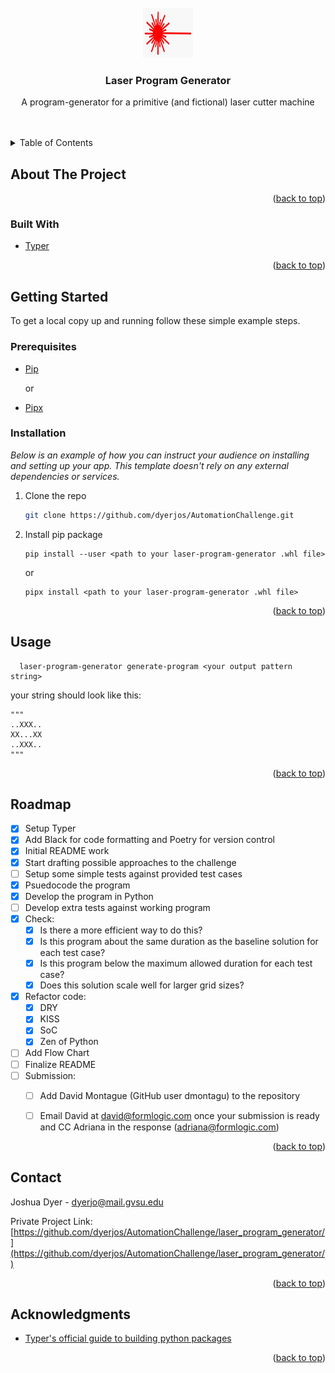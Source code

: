 <div id="top"></div>


<br />
<div align="center">
  <img src="images/laser.jpg" alt="Logo" width="80" height="80">

  <h3 align="center">Laser Program Generator</h3>

  <p align="center">
    A program-generator for a primitive (and fictional) laser cutter machine
    <br />
    <br />
    <br />
  </p>
</div>



<!-- TABLE OF CONTENTS -->
<details>
  <summary>Table of Contents</summary>
  <ol>
    <li>
      <a href="#about-the-project">About The Project</a>
      <ul>
        <li><a href="#built-with">Built With</a></li>
      </ul>
    </li>
    <li>
      <a href="#getting-started">Getting Started</a>
      <ul>
        <li><a href="#prerequisites">Prerequisites</a></li>
        <li><a href="#installation">Installation</a></li>
      </ul>
    </li>
    <li><a href="#usage">Usage</a></li>
    <li><a href="#roadmap">Roadmap</a></li>
    <li><a href="#contact">Contact</a></li>
    <li><a href="#acknowledgments">Acknowledgments</a></li>
  </ol>
</details>



<!-- ABOUT THE PROJECT -->
## About The Project

<!-- TODO [![Product Name Screen Shot][product-screenshot]](https://example.com) -->

<p align="right">(<a href="#top">back to top</a>)</p>



### Built With

* [Typer](https://typer.tiangolo.com/)

<p align="right">(<a href="#top">back to top</a>)</p>



<!-- GETTING STARTED -->
## Getting Started

To get a local copy up and running follow these simple example steps.

### Prerequisites

* [Pip](https://pip.pypa.io/en/stable/installation/)

    or

* [Pipx](https://github.com/pypa/pipx)

### Installation

_Below is an example of how you can instruct your audience on installing and setting up your app. This template doesn't rely on any external dependencies or services._

1. Clone the repo
   ```sh
   git clone https://github.com/dyerjos/AutomationChallenge.git
   ```
2. Install pip package

    ```shell
    pip install --user <path to your laser-program-generator .whl file>
    ```

    or
    ```shell
    pipx install <path to your laser-program-generator .whl file>
    ```

<p align="right">(<a href="#top">back to top</a>)</p>


<!-- USAGE EXAMPLES -->
## Usage

  ```shell
    laser-program-generator generate-program <your output pattern string>
  ```

  your string should look like this:

  ```
  """
  ..XXX..
  XX...XX
  ..XXX..
  """
  ```


<p align="right">(<a href="#top">back to top</a>)</p>


<!-- ROADMAP -->
## Roadmap

- [x] Setup Typer
- [x] Add Black for code formatting and Poetry for version control
- [x] Initial README work
- [x] Start drafting possible approaches to the challenge
- [ ] Setup some simple tests against provided test cases
- [x] Psuedocode the program
- [x] Develop the program in Python
- [ ] Develop extra tests against working program
- [x] Check:
    - [x] Is there a more efficient way to do this?
    - [x] Is this program about the same duration as the baseline solution for each test case?
    - [x] Is this program below the maximum allowed duration for each test case?
    - [x] Does this solution scale well for larger grid sizes?
- [x] Refactor code:
    - [x] DRY
    - [x] KISS
    - [x] SoC
    - [x] Zen of Python
- [ ] Add Flow Chart
- [ ] Finalize README
- [ ] Submission:
    - [ ] Add David Montague (GitHub user dmontagu) to the repository
    - [ ] Email David at david@formlogic.com once your submission is ready and CC Adriana in the response (adriana@formlogic.com)



<p align="right">(<a href="#top">back to top</a>)</p>



<!-- CONTACT -->
## Contact

Joshua Dyer - dyerjo@mail.gvsu.edu

Private Project Link: [https://github.com/dyerjos/AutomationChallenge/laser_program_generator/](https://github.com/dyerjos/AutomationChallenge/laser_program_generator/)

<p align="right">(<a href="#top">back to top</a>)</p>



<!-- ACKNOWLEDGMENTS -->
## Acknowledgments


* [Typer's official guide to building python packages](https://typer.tiangolo.com/tutorial/package/)


<p align="right">(<a href="#top">back to top</a>)</p>

